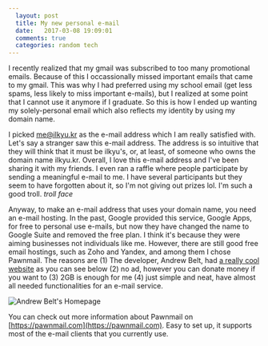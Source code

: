 ```yaml
---
  layout: post
  title: My new personal e-mail
  date:   2017-03-08 19:09:01
  comments: true
  categories: random tech
---
```


I recently realized that my gmail was subscribed to too many promotional emails. Because of this I occassionally missed important emails that came to my gmail. This was why I had preferred using my school email (get less spams, less likely to miss important e-mails), but I realized at some point that I cannot use it anymore if I graduate. So this is how I ended up wanting my solely-personal email which also reflects my identity by using my domain name. 


I picked me@ilkyu.kr as the e-mail address which I am really satisfied with. Let's say a stranger saw this e-mail address. The address is so intuitive that they will think that it must be ilkyu's, or, at least, of someone who owns the domain name ilkyu.kr. Overall, I love this e-mail address and I've been sharing it with my friends. I even ran a raffle where people participate by sending a meaningful e-mail to me. I have several participants but they seem to have forgotten about it, so I'm not giving out prizes lol. I'm such a good troll. *troll face*


Anyway, to make an e-mail address that uses your domain name, you need an e-mail hosting. In the past, Google provided this service, Google Apps, for free to personal use e-mails, but now they have changed the name to Google Suite and removed the free plan. I think it's because they were aiming businesses not individuals like me. However, there are still good free email hostings, such as Zoho and Yandex, and among them I chose Pawnmail. The reasons are (1) The developer, Andrew Belt, had [a really cool website](https://andrewbelt.name/) as you can see below (2) no ad, however you can donate money if you want to (3) 2GB is enough for me (4) just simple and neat, have almost all needed functionalities for an e-mail service. 


![Andrew Belt's Homepage]({{site.url}}/assets/andrewbelt_homepage.PNG)


You can check out more information about Pawnmail on [https://pawnmail.com](https://pawnmail.com). Easy to set up, it supports most of the e-mail clients that you currently use. 
